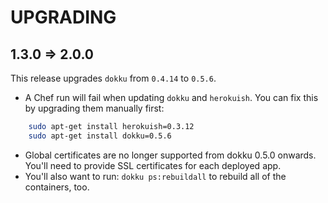 # UPGRADING

## 1.3.0 => 2.0.0

This release upgrades `dokku` from `0.4.14` to `0.5.6`.

* A Chef run will fail when updating `dokku` and `herokuish`. You can fix this
  by upgrading them manually first:
```sh
    sudo apt-get install herokuish=0.3.12
    sudo apt-get install dokku=0.5.6
```
* Global certificates are no longer supported from dokku 0.5.0 onwards. You'll
  need to provide SSL certificates for each deployed app.
* You'll also want to run: `dokku ps:rebuildall` to rebuild all of the
  containers, too.
